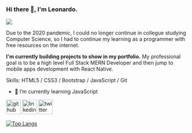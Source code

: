 ### Hi there 👋, I'm Leonardo.
![](https://i.ibb.co/9257sR1/banner-github.png)

Due to the 2020 pandemic, I could no longer continue in collegue studying Computer Science, so I had to continue my learning  as a programmer with free resources on the internet.

 **I'm currently building projects to show in my portfolio.** My professional goal is to be a high level Full Stack MERN Developer  and then jump to mobile apps development with React Native.

Skills: HTML5 / CSS3 / Bootstrap / JavaScript / Git 

- 🌱 I’m currently learning JavaScript 


[<img src='https://cdn.jsdelivr.net/npm/simple-icons@3.0.1/icons/github.svg' alt='github' height='40'>](https://github.com/leogarcialp)  [<img src='https://cdn.jsdelivr.net/npm/simple-icons@3.0.1/icons/linkedin.svg' alt='linkedin' height='40'>](https://www.linkedin.com/in/leogarcialp/)  [<img src='https://cdn.jsdelivr.net/npm/simple-icons@3.0.1/icons/twitter.svg' alt='twitter' height='40'>](https://twitter.com/Leoscream10)  

[![Top Langs](https://github-readme-stats.vercel.app/api/top-langs/?username=leogarcialp)](https://github.com/anuraghazra/github-readme-stats)

